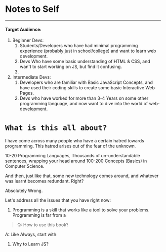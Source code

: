 # Notes to Self

---

#### Target Audience:

1. Beginner Devs:
   1. Students/Developers who have had minimal programming experience (probably
      just in school/college) and want to learn web development.
   2. Devs Who have some basic understanding of HTML & CSS, and wan't to start
      working on JS, but find it confusing.
   3.
2. Intermediate Devs:
   1. Developers who are familiar with Basic JavaScript Concepts, and have used
      their coding skills to create some basic Interactive Web Pages.
   2. Devs who have worked for more than 3-4 Years on some other programming
      language, and now want to dive into the world of web-development.

# `What is this all about?`

I have come across many people who have a certain hatred towards programming.
This hatred arises out of the fear of the unknown.

10-20 Programming Languages, Thousands of un-understandable sentences, wrapping
your head around 100-200 Concepts (Basics) in Computer Science.

And then, just like that, some new technology comes around, and whatever was
learnt becomes redundant. Right?

Absolutely Wrong.

Let's address all the issues that you have right now:

1. Programming is a skill that works like a tool to solve your problems.
   Programming is far from a

> Q: How to use this book?

A: Like Always, start with

1. Why to Learn JS?
